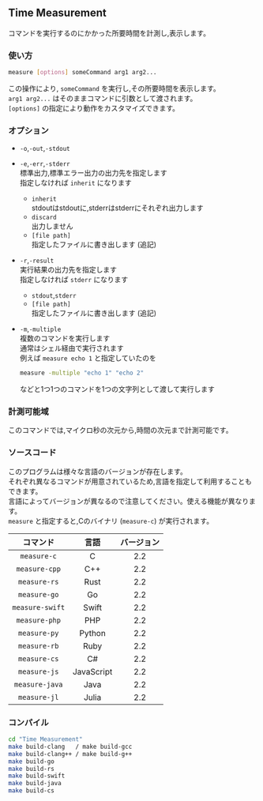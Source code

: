 ## Time Measurement

コマンドを実行するのにかかった所要時間を計測し,表示します。

### 使い方

```sh
measure [options] someCommand arg1 arg2...
```
この操作により, `someCommand` を実行し,その所要時間を表示します。  
`arg1 arg2...` はそのままコマンドに引数として渡されます。  
`[options]` の指定により動作をカスタマイズできます。

### オプション

- `-o`,`-out`,`-stdout`
- `-e`,`-err`,`-stderr`  
	標準出力,標準エラー出力の出力先を指定します  
	指定しなければ `inherit` になります
    * `inherit`  
		stdoutはstdoutに,stderrはstderrにそれぞれ出力します
    * `discard`  
		出力しません
    * `[file path]`  
		指定したファイルに書き出します (追記)

- `-r`,`-result`  
	実行結果の出力先を指定します  
	指定しなければ `stderr` になります  
	- `stdout`,`stderr`
	- `[file path]`  
		指定したファイルに書き出します (追記)


- `-m`,`-multiple`  
    複数のコマンドを実行します  
	通常はシェル経由で実行されます  
    例えば `measure echo 1` と指定していたのを  
	```sh
	measure -multiple "echo 1" "echo 2"
	```
    などと1つ1つのコマンドを1つの文字列として渡して実行します

### 計測可能域

このコマンドでは,マイクロ秒の次元から,時間の次元まで計測可能です。

### ソースコード

このプログラムは様々な言語のバージョンが存在します。  
それぞれ異なるコマンドが用意されているため,言語を指定して利用することもできます。  
言語によってバージョンが異なるので注意してください。使える機能が異なります。  
`measure` と指定すると,Cのバイナリ (`measure-c`) が実行されます。

| コマンド | 言語 | バージョン |
|:-:|:-:|:-:|
| `measure-c` | C | 2.2 |
| `measure-cpp` | C++ | 2.2 |
| `measure-rs` | Rust | 2.2 |
| `measure-go` | Go | 2.2 |
| `measure-swift` | Swift | 2.2 |
| `measure-php` | PHP | 2.2 |
| `measure-py` | Python | 2.2 |
| `measure-rb` | Ruby | 2.2 |
| `measure-cs` | C# | 2.2 |
| `measure-js` | JavaScript | 2.2 |
| `measure-java` | Java | 2.2 |
| `measure-jl` | Julia | 2.2 |

### コンパイル

```sh
cd "Time Measurement"
make build-clang   / make build-gcc
make build-clang++ / make build-g++
make build-go
make build-rs
make build-swift
make build-java
make build-cs
```
